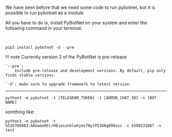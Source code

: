 
We have seen before that we need some code to run pybotnet, but it is possible to run pybotnet as a module

All you have to do is, install PyBotNet on your system and enter the following command in your terminal:


‍‍
```console
pip3 install pybotnet -U --pre
```

!!! note
    Currently version 2 of the PyBotNet is pre-release

    `--pre`: 
        Include pre-release and development versions. By default, pip only finds stable versions.

    `-U`: make sure to upgrade framework to latest version.

---


```console
python3 -m pybotnet -t [TELEGRAM_TOKEN] -i [ADMIN_CHAT_ID] -n [BOT NAME]
```

somthing like:

```console
python3 -m pybotnet -t 5526760482:AAGweoNtLrHEsasxnklwhjms78ytPS3U8gEO6asc -i 5590231667 -n test
```
